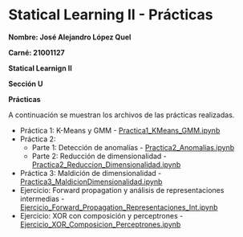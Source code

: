 # Statical Learning II - Prácticas

**Nombre: José Alejandro López Quel**

**Carné: 21001127**

**Statical Learnign II**

**Sección U**

**Prácticas**

A continuación se muestran los archivos de las prácticas realizadas.

- Práctica 1: K-Means y GMM - [Practica1_KMeans_GMM.ipynb](https://github.com/alejandrolq/StaticalLearningII-Practicas/blob/main/Practica1_KMeans_GMM.ipynb "Práctica 1")
- Práctica 2: 
   -  Parte 1: Detección de anomalías - [Practica2_Anomalias.ipynb](https://github.com/alejandrolq/StaticalLearningII-Practicas/blob/main/Practica2_Anomalias.ipynb "Práctica 2 Parte 1")
   -  Parte 2: Reducción de dimensionalidad - [Practica2_Reduccion_Dimensionalidad.ipynb](https://github.com/alejandrolq/StaticalLearningII-Practicas/blob/main/Practica2_Reduccion_Dimensionalidad.ipynb "Práctica 2 Parte 2")
- Práctica 3: Maldición de dimensionalidad - [Practica3_MaldicionDimensionalidad.ipynb](https://github.com/alejandrolq/StaticalLearningII-Practicas/blob/main/Practica3_MaldicionDimensionalidad.ipynb "Práctica 3")
- Ejercicio: Forward propagation y análisis de representaciones intermedias - [Ejercicio_Forward_Propagation_Representaciones_Int.ipynb](https://github.com/alejandrolq/StaticalLearningII-Practicas/blob/main/Ejercicio_Forward_Propagation_Representaciones_Int.ipynb "Ejercicio forward propagation")
- Ejercicio: XOR con composición y perceptrones - [Ejercicio_XOR_Composicion_Perceptrones.ipynb](https://github.com/alejandrolq/StaticalLearningII-Practicas/blob/main/Ejercicio_XOR_Composicion_Perceptrones.ipynb "Ejercicio XOR con composición y perceptrones")
